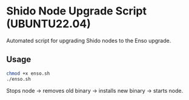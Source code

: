 # Shido Node Upgrade Script (UBUNTU22.04)

Automated script for upgrading Shido nodes to the Enso upgrade.

## Usage

```bash
chmod +x enso.sh
./enso.sh
```

Stops node → removes old binary → installs new binary → starts node.
